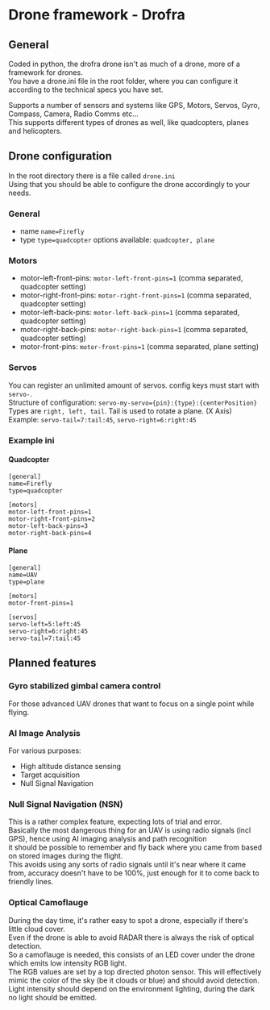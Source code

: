 # Drone framework - Drofra
## General
Coded in python, the drofra drone isn't as much of a drone, more of a framework for drones.<br>
You have a drone.ini file in the root folder, where you can configure it according to the technical specs you have set.<br>

Supports a number of sensors and systems like GPS, Motors, Servos, Gyro, Compass, Camera, Radio Comms etc...<br>
This supports different types of drones as well, like quadcopters, planes and helicopters.

## Drone configuration
In the root directory there is a file called ```drone.ini```<br>
Using that you should be able to configure the drone accordingly to your needs.
### General
* name ```name=Firefly```
* type ```type=quadcopter``` options available: ```quadcopter, plane```
### Motors
* motor-left-front-pins: ```motor-left-front-pins=1``` (comma separated, quadcopter setting)
* motor-right-front-pins: ```motor-right-front-pins=1``` (comma separated, quadcopter setting)
* motor-left-back-pins: ```motor-left-back-pins=1``` (comma separated, quadcopter setting)
* motor-right-back-pins: ```motor-right-back-pins=1``` (comma separated, quadcopter setting)
* motor-front-pins: ```motor-front-pins=1``` (comma separated, plane setting)
### Servos
You can register an unlimited amount of servos.
config keys must start with ```servo-```. <br>
Structure of configuration: ```servo-my-servo={pin}:{type}:{centerPosition}```<br>
Types are ```right, left, tail```. Tail is used to rotate a plane. (X Axis)<br>
Example: ```servo-tail=7:tail:45```, ```servo-right=6:right:45```

### Example ini
#### Quadcopter
```
[general]
name=Firefly
type=quadcopter

[motors]
motor-left-front-pins=1
motor-right-front-pins=2
motor-left-back-pins=3
motor-right-back-pins=4
```
#### Plane
```
[general]
name=UAV
type=plane

[motors]
motor-front-pins=1

[servos]
servo-left=5:left:45
servo-right=6:right:45
servo-tail=7:tail:45
```
## Planned features
### Gyro stabilized gimbal camera control
For those advanced UAV drones that want to focus on a single point while flying.
### AI Image Analysis
For various purposes: <br>
* High altitude distance sensing<br>
* Target acquisition<br>
* Null Signal Navigation<br>
### Null Signal Navigation (NSN)
This is a rather complex feature, expecting lots of trial and error. <br>
Basically the most dangerous thing for an UAV is using radio signals (incl GPS), hence using AI imaging analysis and path recognition<br>
it should be possible to remember and fly back where you came from based on stored images during the flight.<br>
This avoids using any sorts of radio signals until it's near where it came from, accuracy doesn't have to be 100%, just enough for it to come back to friendly lines.<br>
### Optical Camoflauge
During the day time, it's rather easy to spot a drone, especially if there's little cloud cover. <br>
Even if the drone is able to avoid RADAR there is always the risk of optical detection.<br>
So a camoflauge is needed, this consists of an LED cover under the drone which emits low intensity RGB light.<br>
The RGB values are set by a top directed photon sensor. This will effectively mimic the color of the sky (be it clouds or blue) and should avoid detection.<br>
Light intensity should depend on the environment lighting, during the dark no light should be emitted.
